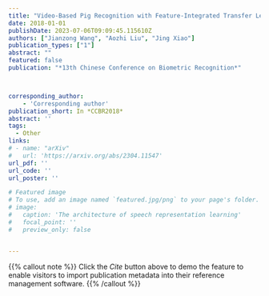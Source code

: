 ```yaml
---
title: "Video-Based Pig Recognition with Feature-Integrated Transfer Learning"
date: 2018-01-01
publishDate: 2023-07-06T09:09:45.115610Z
authors: ["Jianzong Wang", "Aozhi Liu", "Jing Xiao"]
publication_types: ["1"]
abstract: ""
featured: false
publication: "*13th Chinese Conference on Biometric Recognition*"



corresponding_author:
    - 'Corresponding author'
publication_short: In *CCBR2018*
abstract: ''
tags:
  - Other
links:
# - name: "arXiv"
#   url: 'https://arxiv.org/abs/2304.11547'
url_pdf: ''
url_code: ''
url_poster: ''

# Featured image
# To use, add an image named `featured.jpg/png` to your page's folder.
# image:
#   caption: 'The architecture of speech representation learning'
#   focal_point: ''
#   preview_only: false


---
```


{{% callout note %}}
Click the _Cite_ button above to demo the feature to enable visitors to import publication metadata into their reference management software.
{{% /callout %}}



